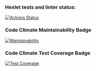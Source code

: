 ### Hexlet tests and linter status:
[![Actions Status](https://github.com/nuuska-muikkunen/java-project-78/actions/workflows/hexlet-check.yml/badge.svg)](https://github.com/nuuska-muikkunen/java-project-78/actions)
### Code Climate Maintainability Badge
[![Maintainability](https://api.codeclimate.com/v1/badges/a49db2c0709a2e78b3bb/maintainability)](https://codeclimate.com/github/nuuska-muikkunen/java-project-78/maintainability)
### Code Climate Test Coverage Badge
[![Test Coverage](https://api.codeclimate.com/v1/badges/a49db2c0709a2e78b3bb/test_coverage)](https://codeclimate.com/github/nuuska-muikkunen/java-project-78/test_coverage)
